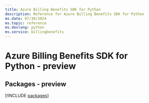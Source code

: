 ```yaml
---
title: Azure Billing Benefits SDK for Python
description: Reference for Azure Billing Benefits SDK for Python
ms.date: 07/30/2024
ms.topic: reference
ms.devlang: python
ms.service: billingbenefits
---
```

# Azure Billing Benefits SDK for Python - preview
## Packages - preview
[!INCLUDE [packages](billing-benefits-index.md)]